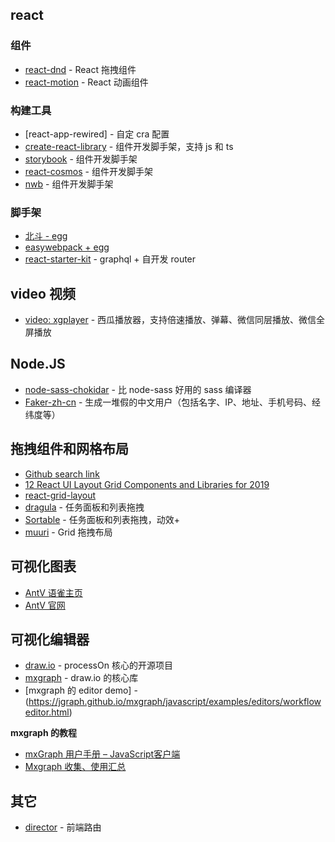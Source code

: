 ## react
### 组件
- [react-dnd](https://github.com/react-dnd/react-dnd) - React 拖拽组件
- [react-motion](https://github.com/chenglou/react-motion) - React 动画组件

### 构建工具
- [react-app-rewired] - 自定 cra 配置
- [create-react-library](https://github.com/transitive-bullshit/create-react-library) - 组件开发脚手架，支持 js 和 ts
- [storybook](https://storybook.js.org/) - 组件开发脚手架
- [react-cosmos](https://github.com/react-cosmos) - 组件开发脚手架
- [nwb](https://github.com/insin/nwb) - 组件开发脚手架

### 脚手架
- [北斗 - egg](https://github.com/alibaba/beidou)
- [easywebpack + egg](https://github.com/easy-team/egg-react-webpack-boilerplate) 
- [react-starter-kit](https://github.com/kriasoft/react-starter-kit) - graphql + 自开发 router


## video 视频
- [video: xgplayer](http://h5player.bytedance.com/) - 西瓜播放器，支持倍速播放、弹幕、微信同层播放、微信全屏播放

## Node.JS
- [node-sass-chokidar]() - 比 node-sass 好用的 sass 编译器
- [Faker-zh-cn](https://www.npmjs.com/package/faker-zh-cn) - 生成一堆假的中文用户（包括名字、IP、地址、手机号码、经纬度等）

## 拖拽组件和网格布局
- [Github search link](https://github.com/search?l=JavaScript&o=desc&p=1&q=draggable&s=stars&type=Repositories) 
- [12 React UI Layout Grid Components and Libraries for 2019](https://blog.bitsrc.io/12-react-ui-layout-grid-components-and-libraries-for-2019-16e8aa5d0b08)
- [react-grid-layout](https://github.com/STRML/react-grid-layout)
- [dragula](https://bevacqua.github.io/dragula/) - 任务面板和列表拖拽
- [Sortable](http://rubaxa.github.io/Sortable/) - 任务面板和列表拖拽，动效+
- [muuri](https://haltu.github.io/muuri/) - Grid 拖拽布局

## 可视化图表
- [AntV 语雀主页](https://www.yuque.com/antv) 
- [AntV 官网](https://antv.alipay.com/zh-cn/index.html) 

## 可视化编辑器
- [draw.io](https://github.com/jgraph/drawio) - processOn 核心的开源项目  
- [mxgraph](https://github.com/jgraph/mxgraph) - draw.io 的核心库
- [mxgraph 的 editor demo] -(https://jgraph.github.io/mxgraph/javascript/examples/editors/workfloweditor.html) 

**mxgraph 的教程**
- [mxGraph 用户手册 – JavaScript客户端](https://www.cnblogs.com/xuxg/articles/3246206.html) 
- [Mxgraph 收集、使用汇总](https://wl001.github.io/2018/01/16/mxGraph/) 


## 其它
- [director](https://github.com/flatiron/director) - 前端路由 